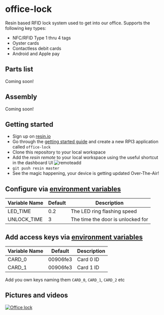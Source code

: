 # office-lock
Resin based RFID lock system used to get into our office. 
Supports the following key types:
 - NFC/RFID Type 1 thru 4 tags
 - Oyster cards
 - Contactless debit cards
 - Android and Apple pay

## Parts list
Coming soon!

## Assembly
Coming soon!

## Getting started
- Sign up on [resin.io](https://dashboard.resin.io/signup)
- Go through the [getting started guide](http://docs.resin.io/raspberrypi/nodejs/getting-started/) and create a new RPI3 application called `office-lock`
- Clone this repository to your local workspace
- Add the _resin remote_ to your local workspace using the useful shortcut in the dashboard UI ![remoteadd](https://raw.githubusercontent.com/resin-io-playground/boombeastic/master/docs/gitresinremote.png)
- `git push resin master`
- See the magic happening, your device is getting updated Over-The-Air!

## Configure via [environment variables](https://docs.resin.io/management/env-vars/)
Variable Name | Default | Description
------------ | ------------- | -------------
LED_TIME | 0.2 | The LED ring flashing speed
UNLOCK_TIME | 3 | The time the door is unlocked for

## Add access keys via [environment variables](https://docs.resin.io/management/env-vars/)
Variable Name | Default | Description
------------ | ------------- | -------------
CARD_0 | 00906fe3 | Card 0 ID
CARD_1 | 00906fe3 | Card 1 ID

Add you own keys naming them `CARD_0`, `CARD_1`, `CARD_2` etc

## Pictures and videos
[![Office lock](http://img.youtube.com/vi/9A6gQqRCM8w/0.jpg)](http://www.youtube.com/watch?v=9A6gQqRCM8w "Office lock")

